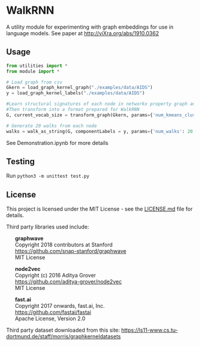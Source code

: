 # WalkRNN

A utility module for experimenting with graph embeddings for use in language models.  See paper at http://viXra.org/abs/1910.0362  

## Usage
```python
from utilities import *
from module import *

# Load graph from csv
Gkern = load_graph_kernel_graph("./examples/data/AIDS")
y = load_graph_kernel_labels("./examples/data/AIDS")

#Learn structural signatures of each node in networkx property graph and apply to node as an attribute
#Then transform into a format prepared for WalkRNN
G, current_vocab_size = transform_graph(Gkern, params={'num_kmeans_clusters': 4, "num_pca_components": 6, "num_batch":500, 'num_att_kmeans_clusters': 5})

# Generate 20 walks from each node
walks = walk_as_string(G, componentLabels = y, params={'num_walks': 20, 'walk_length': 30})

```

See Demonstration.ipynb for more details

## Testing
Run `python3 -m unittest test.py`

## License
This project is licensed under the MIT License - see the [LICENSE.md](LICENSE.md) file for details. <br>

Third party libraries used include:

&nbsp;&nbsp;&nbsp;&nbsp;&nbsp;&nbsp;**graphwave**<br>
&nbsp;&nbsp;&nbsp;&nbsp;&nbsp;&nbsp;Copyright 2018 contributors at Stanford<br>
&nbsp;&nbsp;&nbsp;&nbsp;&nbsp;&nbsp;https://github.com/snap-stanford/graphwave<br>
&nbsp;&nbsp;&nbsp;&nbsp;&nbsp;&nbsp;MIT License<br>

&nbsp;&nbsp;&nbsp;&nbsp;&nbsp;&nbsp;**node2vec**<br>
&nbsp;&nbsp;&nbsp;&nbsp;&nbsp;&nbsp;Copyright (c) 2016 Aditya Grover<br>
&nbsp;&nbsp;&nbsp;&nbsp;&nbsp;&nbsp;https://github.com/aditya-grover/node2vec<br>
&nbsp;&nbsp;&nbsp;&nbsp;&nbsp;&nbsp;MIT License<br>

&nbsp;&nbsp;&nbsp;&nbsp;&nbsp;&nbsp;**fast.ai**<br>
&nbsp;&nbsp;&nbsp;&nbsp;&nbsp;&nbsp;Copyright 2017 onwards, fast.ai, Inc.<br>
&nbsp;&nbsp;&nbsp;&nbsp;&nbsp;&nbsp;https://github.com/fastai/fastai<br>
&nbsp;&nbsp;&nbsp;&nbsp;&nbsp;&nbsp;Apache License, Version 2.0<br>
    
Third party dataset downloaded from this site: 
https://ls11-www.cs.tu-dortmund.de/staff/morris/graphkerneldatasets

